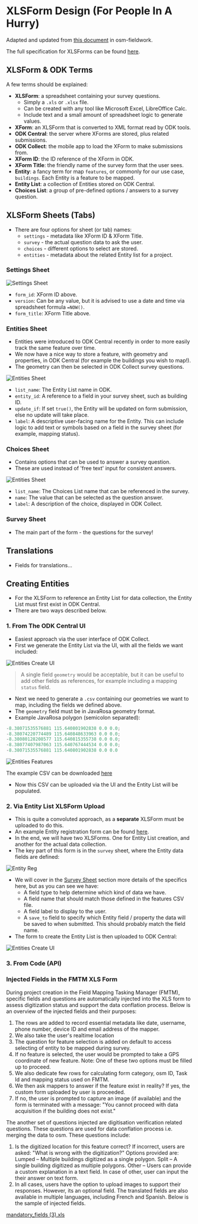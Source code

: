 # XLSForm Design (For People In A Hurry)

Adapted and updated from
[this document](https://hotosm.github.io/osm-fieldwork/about/xlsforms/)
in osm-fieldwork.

The full specification for XLSForms can be found [here](https://xlsform.org/en/).

## XLSForm & ODK Terms

A few terms should be explained:

- **XLSForm**: a spreadsheet containing your survey questions.
  - Simply a `.xls` or `.xlsx` file.
  - Can be created with any tool like Microsoft Excel, LibreOffice Calc.
  - Include text and a small amount of spreadsheet logic to generate values.
- **XForm**: an XLSForm that is converted to XML format read by ODK tools.
- **ODK Central**: the server where XForms are stored, plus related submissions.
- **ODK Collect**: the mobile app to load the XForm to make submissions from.
- **XForm ID**: the ID reference of the XForm in ODK.
- **XForm Title**: the friendly name of the survey form that the user sees.
- **Entity**: a fancy term for map `features`, or commonly for our use case,
  `buildings`. Each Entity is a feature to be mapped.
- **Entity List**: a collection of Entities stored on ODK Central.
- **Choices List**: a group of pre-defined options / answers to a survey
  question.

## XLSForm Sheets (Tabs)

- There are four options for sheet (or tab) names:
  - `settings` - metadata like XForm ID & XForm Title.
  - `survey` - the actual question data to ask the user.
  - `choices` - different options to select are stored.
  - `entities` - metadata about the related Entity list for a project.

### Settings Sheet

![Settings Sheet](../images/xlsform-design/xlsform-settings-sheet.png)

- `form_id`: XForm ID above.
- `version`: Can be any value, but it is advised to use a date and time via
  spreadsheet formula `=NOW()`.
- `form_title`: XForm Title above.

### Entities Sheet

- Entities were introduced to ODK Central recently in order to more easily track
  the same feature over time.
- We now have a nice way to store a feature, with geometry and properties, in
  ODK Central (for example the buildings you wish to map!).
- The geometry can then be selected in ODK Collect survey questions.

![Entities Sheet](../images/xlsform-design/xlsform-entities-sheet.png)

- `list_name`: The Entity List name in ODK.
- `entity_id`: A reference to a field in your survey sheet, such as building ID.
- `update_if`: If set `true()`, the Entity will be updated on form submission,
  else no update will take place.
- `label`: A descriptive user-facing name for the Entity. This can include logic
  to add text or symbols based on a field in the survey sheet (for example,
  mapping status).

### Choices Sheet

- Contains options that can be used to answer a survey question.
- These are used instead of 'free text' input for consistent answers.

![Entities Sheet](../images/xlsform-design/xlsform-entities-sheet.png)

- `list_name`: The Choices List name that can be referenced in the survey.
- `name`: The value that can be selected as the question answer.
- `label`: A description of the choice, displayed in ODK Collect.

### Survey Sheet

- The main part of the form - the questions for the survey!

## Translations

- Fields for translations...

## Creating Entities

- For the XLSForm to reference an Entity List for data collection, the Entity
  List must first exist in ODK Central.
- There are two ways described below.

### 1. From The ODK Central UI

- Easiest approach via the user interface of ODK Collect.
- First we generate the Entity List via the UI, with all the fields we
  want included:

![Entities Create UI](../images/xlsform-design/odk-central-entity-creation.png)

> A single field `geometry` would be acceptable, but it can be useful to add
> other fields as references, for example including a mapping `status` field.

- Next we need to generate a `.csv` containing our geometries we want to map,
  including the fields we defined above.
- The `geometry` field must be in JavaRosa geometry format.
- Example JavaRosa polygon (semicolon separated):

```java
-8.38071535576881 115.640801902838 0.0 0.0;
-8.38074220774489 115.640848633963 0.0 0.0;
-8.38080128208577 115.640815355738 0.0 0.0;
-8.38077407987063 115.640767444534 0.0 0.0;
-8.38071535576881 115.640801902838 0.0 0.0
```

![Entities Features](../images/xlsform-design/xlsform-entity-features.png)

The example CSV can be downloaded
[here](../images/xlsform-design/entity-features.csv)

- Now this CSV can be uploaded via the UI and the Entity List will be populated.

### 2. Via Entity List XLSForm Upload

- This is quite a convoluted approach, as a **separate** XLSForm must be
  uploaded to do this.
- An example Entity registration form can be found
  [here](../images/xlsform-design/entities_registration.xls).
- In the end, we will have two XLSForms. One for Entity List creation,
  and another for the actual data collection.
- The key part of this form is in the `survey` sheet, where the Entity data
  fields are defined:

![Entity Reg](../images/xlsform-design/xlsform-entity-registration.png)

- We will cover in the [Survey Sheet](#survey-sheet) section more details of
  the specifics here, but as you can see we have:
  - A field type to help determine which kind of data we have.
  - A field name that should match those defined in the features CSV file.
  - A field label to display to the user.
  - A `save_to` field to specify which Entity field / property the data will be
    saved to when submitted. This should probably match the field name.
- The form to create the Entity List is then uploaded to ODK Central:

![Entities Create UI](../images/xlsform-design/odk-central-entity-registration.png)

### 3. From Code (API)

### Injected Fields in the FMTM XLS Form

During project creation in the Field Mapping Tasking Manager (FMTM), specific
fields and questions are automatically injected into the XLS form to assess
digitization status and support the data conflation process. Below is an
overview of the injected fields and their purposes:

1. The rows are added to record essential metadata like date, username,
   phone number, device ID and email address of the mapper.
2. We also take the user's realtime location
3. The question for feature selection is added on default to access
   selecting of entity to be mapped during survey.
4. If no feature is selected, the user would be prompted to take a GPS coordinate
   of new feature.
   Note: One of these two options must be filled up to proceed.
5. We also dedicate few rows for calculating form category, osm ID,
   Task Id and mapping status used on FMTM.
6. We then ask mappers to answer if the feature exist in reality?
   If yes, the custom form uploaded by user is proceeded.
7. If no, the user is prompted to capture an image (if available) and the form
   is terminated with a message:
   "You cannot proceed with data acquisition if the building does not exist."

The another set of questions injected are digitisation verification related questions.
These questions are used for data conflation process i.e. merging the data to osm.
These questions include:

1. Is the digitized location for this feature correct?
   If incorrect, users are asked: "What is wrong with the digitization?"
   Options provided are:
   Lumped – Multiple buildings digitized as a single polygon.
   Split – A single building digitized as multiple polygons.
   Other – Users can provide a custom explanation in a text field.
   In case of other, user can input the their answer on text form.
2. In all cases, users have the option to upload images to support
   their responses. However, its an optional field.
   The translated fields are also available in multiple languages,
   including French and Spanish.
   Below is the sample of injected fields.

[mandatory_fields (3).xls](https://github.com/user-attachments/files/17975369/mandatory_fields.3.xls)
